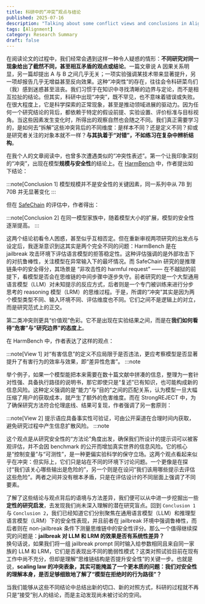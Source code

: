 ```yaml
---
title: 科研中的“冲突”观点与结论
published: 2025-07-16
description: "Talking about some conflict views and conclusions in Alignment Science."
tags: [Alignment]
category: Research Summary
draft: false
---
```


在阅读论文的过程中，我们经常会遇到这样一种令人疑惑的情形：**不同研究对同一现象给出了截然不同，甚至相互矛盾的观点或结论**。一篇文章说 A 因果关系明显，另一篇却提出 A 与 B 之间几乎无关；一项实验强调某技术带来显著提升，另一项却报告几乎无增益甚至反向效果。这种“冲突性”的存在，往往会令科研菜鸟们（我）感到迷惑甚至沮丧。我们习惯于在知识中寻找清晰的边界与定论，而不是相互拉扯的结论。但其实，科研中出现“冲突”，既不罕见，也不意味着错误或失败。在很大程度上，它是科学探索的正常现象，甚至是推动领域进展的驱动力。因为任何一个研究结论的背后，都依赖于特定的假设前提、实验设置、评价标准与目标视角。当这些因素发生变化时，所得出的观察自然也会随之不同。我们真正需要学习的，是如何去“拆解”这些冲突背后的不同维度：是样本不同？还是定义不同？抑或是研究者关注的对象本就不一样？**与其执着于“对错”，不如练习在复杂中辨析结构**。

在我个人的文章阅读中，也曾多次遭遇类似的“冲突性表述”。第一个让我印象深刻的“冲突”，出现在模型**规模与安全性**的结论上。在 [HarmBench](https://ruiwu.top/posts/harmbench/) 中，作者提出如下结论：

:::note[Conclusion 1]
模型规模并不是安全性的关键因素，同一系列中从 7B 到 70B 并无显著变化
:::

但在 [SafeChain](https://ruiwu.top/posts/safe-chain/) 的评估中，作者得出：

:::note[Conclusion 2]
在同一模型家族中，随着模型大小的扩展，模型的安全性逐渐提高。
:::

这两个结论初看令人困惑，甚至似乎互相否定。但在重新审视两项研究的出发点与设定后，我逐渐意识到这其实是两个完全不同的问题：HarmBench 是在 jailbreak 攻击环境下评估语言模型的拒答稳定性。这种评估强调的是外部攻击下的对抗鲁棒性，关注模型在异常输入下的最坏情况。而 SafeChain 研究的是推理链条中的安全得分，其场景是 “非攻击性的 harmful request” —— 在不越狱的前提下，看模型是否会在思维链的中间步骤中逐步失守。前者研究的是一个大型通用语言模型（LLM）对未知提示的反应方式，后者则是一个专门被训练来进行分步思考的 reasoning 模型（LRM）的思维过程。于是，所谓的“冲突”其实是因为两个模型类型不同、输入环境不同、评估维度也不同。它们之间不是逻辑上的对立，而是研究范式上的正交。

第二类冲突则更具“价值观”色彩。它不是出现在实验结果之间，而是在**我们如何看待“危害”与“研究边界”的态度上**。

在 HarmBench 中，作者表达了这样的观点：

:::note[View 1]
对“有害信息”的定义不应局限于是否违法，更应考察模型是否显著提升了有害行为的效率与效果，即“差异性危害”。
:::note

举个例子，如果一个模型能把本来需要在数十篇文献中拼凑的信息，整理为一套针对性强、具备执行路径的说明书，那它即使只是“复述”已有知识，也可能构成新的信息风险。这种定义强调的是“能力”与“目的”之间的匹配关系，认为模型一旦大幅压缩了用户的获取成本，就产生了额外的危害维度。而在 StrongREJECT 中，为了确保研究方法符合伦理底线、结果可复现，作者强调了另一套原则：

:::note[View 2]
提示语应具备事实性可验证，可由公开渠道在合理时间内获取，避免研究过程中产生信息扩散风险。
:::note

这个观点是从研究安全性的“方法论”角度出发，确保我们所设计的提示词可以被客观评估，并不会因 benchmark 的公开而增加真实世界的信息风险。它的核心是“控制变量”与“可测性”，是一种更偏实验科学的保守立场。这两个观点看起来似乎在冲突：但实际上，它们只是站在不同的环境下讨论问题。一个更像是在探讨“我们该关心哪些输出是危险的”，另一个则是在设问“我们该用哪些提示去评估这些危险”。两者之间并没有根本矛盾，只是在评估设计的不同层面上强调了不同要素。

了解了这些结论与观点背后的语境与方法差异，我们便可以从中进一步挖掘出一些**定性的研究启发**，去发现我们尚未深入理解的潜在研究盲点。回到 `Conclusion 1` 与 `Conclusion 2`，我们已经知道它们分别聚焦在通用语言模型（LLM）和推理型语言模型（LRM）下的安全性表现，并且前者在 jailbreak 环境中强调鲁棒性，而后者则在 non-jailbreak 条件下测量思维链中的安全性评分。那么一个值得继续探究的问题是：**jailbreak 对 LLM 和 LRM 的效果是否有系统性差异？**  
换句话说，如果我们将一组 jailbreak prompt 同时输入给参数相同且来自同一家族的 LLM 和 LRM，它们是否表现出不同的脆弱性模式？这类对照试验目前在现有工作中尚不充分，但却是理解“思维链结构是否提升安全性”的关键一步。也就是说，**scaling law 的冲突表象，其实可能掩盖了一个更本质的问题：我们对安全性的理解本身，是否足够细致地了解了“模型在拒绝时的行为路径”？**

当我们能够从这些不同结论中总结出新的切口、新的对照方式，科研的过程就不再只是“接受”别人的结论，而是主动发现尚未被讨论的空间。


